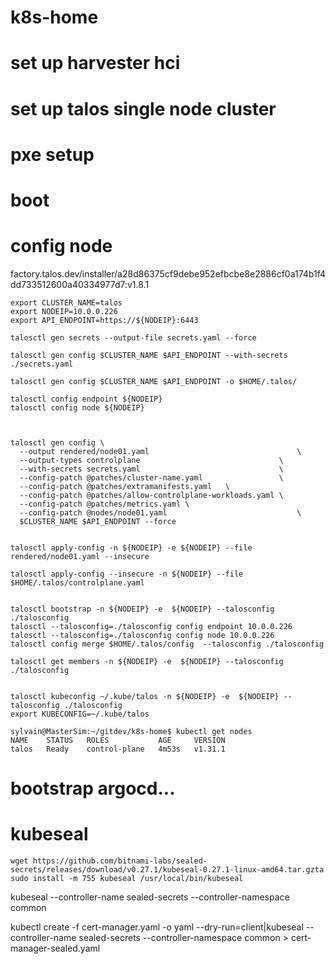 # k8s-home

# set up harvester hci

# set up talos single node cluster
# pxe setup
# boot
# config node
factory.talos.dev/installer/a28d86375cf9debe952efbcbe8e2886cf0a174b1f4dd733512600a40334977d7:v1.8.1
```
export CLUSTER_NAME=talos
export NODEIP=10.0.0.226
export API_ENDPOINT=https://${NODEIP}:6443

talosctl gen secrets --output-file secrets.yaml --force

talosctl gen config $CLUSTER_NAME $API_ENDPOINT --with-secrets ./secrets.yaml

talosctl gen config $CLUSTER_NAME $API_ENDPOINT -o $HOME/.talos/

talosctl config endpoint ${NODEIP}
talosctl config node ${NODEIP}



talosctl gen config \
  --output rendered/node01.yaml                                 \
  --output-types controlplane                               \
  --with-secrets secrets.yaml                               \
  --config-patch @patches/cluster-name.yaml                 \
  --config-patch @patches/extramanifests.yaml   \
  --config-patch @patches/allow-controlplane-workloads.yaml \
  --config-patch @patches/metrics.yaml \
  --config-patch @nodes/node01.yaml                             \
  $CLUSTER_NAME $API_ENDPOINT --force


talosctl apply-config -n ${NODEIP} -e ${NODEIP} --file rendered/node01.yaml --insecure

talosctl apply-config --insecure -n ${NODEIP} --file  $HOME/.talos/controlplane.yaml 


talosctl bootstrap -n ${NODEIP} -e  ${NODEIP} --talosconfig ./talosconfig 
talosctl --talosconfig=./talosconfig config endpoint 10.0.0.226
talosctl --talosconfig=./talosconfig config node 10.0.0.226
talosctl config merge $HOME/.talos/config  --talosconfig ./talosconfig 

talosctl get members -n ${NODEIP} -e  ${NODEIP} --talosconfig ./talosconfig 


talosctl kubeconfig ~/.kube/talos -n ${NODEIP} -e  ${NODEIP} --talosconfig ./talosconfig 
export KUBECONFIG=~/.kube/talos

sylvain@MasterSim:~/gitdev/k8s-home$ kubectl get nodes
NAME    STATUS   ROLES           AGE     VERSION
talos   Ready    control-plane   4m53s   v1.31.1

```



# bootstrap argocd...

# kubeseal
```
wget https://github.com/bitnami-labs/sealed-secrets/releases/download/v0.27.1/kubeseal-0.27.1-linux-amd64.tar.gzta
sudo install -m 755 kubeseal /usr/local/bin/kubeseal
```
kubeseal  --controller-name sealed-secrets --controller-namespace common

kubectl create -f cert-manager.yaml -o yaml --dry-run=client|kubeseal --controller-name sealed-secrets --controller-namespace common > cert-manager-sealed.yaml